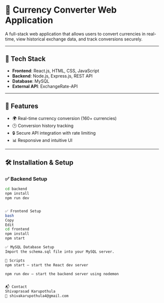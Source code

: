 # 💱 Currency Converter Web Application

A full-stack web application that allows users to convert currencies in real-time, view historical exchange data, and track conversions securely.

---

## 🚀 Tech Stack

- **Frontend**: React.js, HTML, CSS, JavaScript
- **Backend**: Node.js, Express.js, REST API
- **Database**: MySQL
- **External API**: ExchangeRate-API

---

## 🎯 Features

- 🌍 Real-time currency conversion (160+ currencies)
- 🕒 Conversion history tracking
- 🔒 Secure API integration with rate limiting
- 📊 Responsive and intuitive UI

---

## 🛠️ Installation & Setup

### ✅ Backend Setup
```bash
cd backend
npm install
npm run dev


✅ Frontend Setup
bash
Copy
Edit
cd frontend
npm install
npm start

✅ MySQL Database Setup
Import the schema.sql file into your MySQL server.

🔧 Scripts
npm start – start the React dev server

npm run dev – start the backend server using nodemon


📬 Contact
Shivaprasad Karupothula
📧 shivakarupothula4@gmail.com


